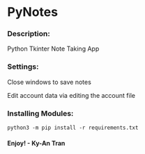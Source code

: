 # PyNotes
### Description:
Python Tkinter Note Taking App
### Settings:
Close windows to save notes

Edit account data via editing the account file
### Installing Modules:
    python3 -m pip install -r requirements.txt
#### Enjoy! - Ky-An Tran

